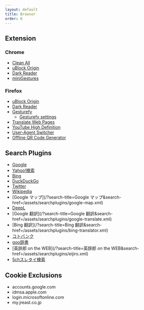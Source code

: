 ```yaml
---
layout: default
title: Browser
order: 6
---
```



## Extension

### Chrome

- [Clean All](https://chrome.google.com/webstore/detail/elidgjfpciimeeeoeneeiifkmhadhkeh)
- [uBlock Origin](https://chrome.google.com/webstore/detail/cjpalhdlnbpafiamejdnhcphjbkeiagm)
- [Dark Reader](https://chrome.google.com/webstore/detail/eimadpbcbfnmbkopoojfekhnkhdbieeh)
- [miniGestures](https://chrome.google.com/webstore/detail/apnjnepphihnjahpbfjiebcnpgmjnhfp)

### Firefox

- [uBlock Origin](https://addons.mozilla.org/firefox/addon/ublock-origin/)
- [Dark Reader](https://addons.mozilla.org/ja/firefox/addon/darkreader/)
- [Gesturefy](https://addons.mozilla.org/firefox/addon/gesturefy/)
  - [Gesturefy settings](settings/gesturefy.json)
- [Translate Web Pages](https://addons.mozilla.org/ja/firefox/addon/traduzir-paginas-web/)
- [YouTube High Definition](https://addons.mozilla.org/ja/firefox/addon/youtube-high-definition/)
- [User-Agent Switcher](https://addons.mozilla.org/firefox/addon/uaswitcher/)
- [Offline QR Code Generator](https://addons.mozilla.org/ja/firefox/addon/offline-qr-code-generator/)

## Search Plugins

- [Google](/?search-title=Google&search-href=/assets/searchplugins/google.xml)
- [Yahoo!検索](/?search-title=Yahoo!検索&search-href=/assets/searchplugins/yahoo.xml)
- [Bing](/?search-title=Bing&search-href=/assets/searchplugins/bing.xml)
- [DuckDuckGo](/?search-title=DuckDuckGo&search-href=/assets/searchplugins/duckduckgo.xml)
- [Twitter](/?search-title=Twitter&search-href=/assets/searchplugins/twitter.xml)
- [Wikipedia](/?search-title=Wikipedia&search-href=/assets/searchplugins/wikipedia.xml)
- [Google マップ](/?search-title=Google マップ&search-href=/assets/searchplugins/google-map.xml)
- [DeepL](/?search-title=DeepL&search-href=/assets/searchplugins/deepl.xml)
- [Google 翻訳](/?search-title=Google 翻訳&search-href=/assets/searchplugins/google-translate.xml)
- [Bing 翻訳](/?search-title=Bing 翻訳&search-href=/assets/searchplugins/bing-translator.xml)
- [コトバンク](/?search-title=コトバンク&search-href=/assets/searchplugins/kotobank.xml)
- [goo辞書](/?search-title=goo辞書&search-href=/assets/searchplugins/goo-dictionary.xml)
- [英辞郎 on the WEB](/?search-title=英辞郎 on the WEB&search-href=/assets/searchplugins/eijiro.xml)
- [5chスレタイ検索](/?search-title=5chスレタイ検索&search-href=/assets/searchplugins/5ch.xml)

## Cookie Exclusions

- accounts.google.com
- idmsa.apple.com
- login.microsoftonline.com
- my.jreast.co.jp
